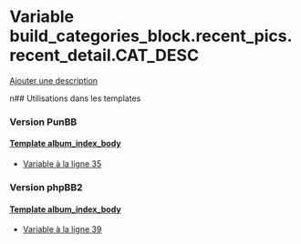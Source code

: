 # Variable build_categories_block.recent_pics.recent_detail.CAT_DESC
[Ajouter une description](https://fa-tvars.appspot.com/build_categories_block.recent_pics.recent_detail.CAT_DESC)

n## Utilisations dans les templates

### Version PunBB

#### [Template album_index_body](punbb/album_index_body.md)
* [Variable à la ligne 35](../punbb/album_index_body.tpl#L35)

### Version phpBB2

#### [Template album_index_body](subsilver/album_index_body.md)
* [Variable à la ligne 39](../subsilver/album_index_body.tpl#L39)